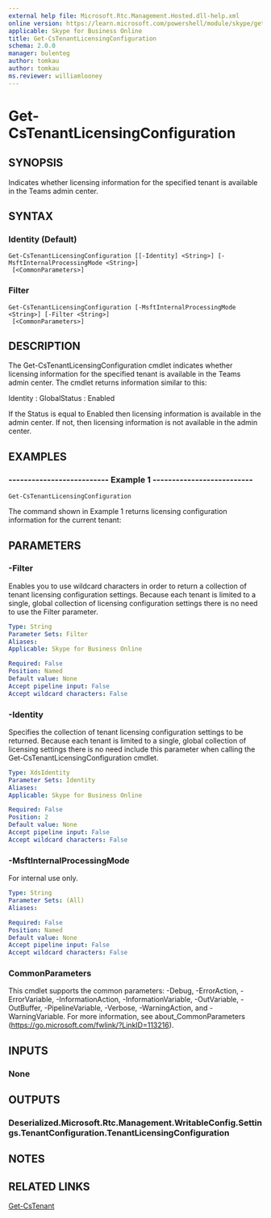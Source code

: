 ```yaml
---
external help file: Microsoft.Rtc.Management.Hosted.dll-help.xml 
online version: https://learn.microsoft.com/powershell/module/skype/get-cstenantlicensingconfiguration
applicable: Skype for Business Online
title: Get-CsTenantLicensingConfiguration
schema: 2.0.0
manager: bulenteg
author: tomkau
author: tomkau
ms.reviewer: williamlooney
---
```


# Get-CsTenantLicensingConfiguration

## SYNOPSIS
Indicates whether licensing information for the specified tenant is available in the Teams admin center.

## SYNTAX

### Identity (Default)
```
Get-CsTenantLicensingConfiguration [[-Identity] <String>] [-MsftInternalProcessingMode <String>]
 [<CommonParameters>]
```

### Filter
```
Get-CsTenantLicensingConfiguration [-MsftInternalProcessingMode <String>] [-Filter <String>]
 [<CommonParameters>]
```

## DESCRIPTION
The Get-CsTenantLicensingConfiguration cmdlet indicates whether licensing information for the specified tenant is available in the Teams admin center.
The cmdlet returns information similar to this:

Identity : GlobalStatus : Enabled

If the Status is equal to Enabled then licensing information is available in the admin center.
If not, then licensing information is not available in the admin center.

## EXAMPLES

### -------------------------- Example 1 --------------------------
```
Get-CsTenantLicensingConfiguration
```

The command shown in Example 1 returns licensing configuration information for the current tenant:


## PARAMETERS

### -Filter
Enables you to use wildcard characters in order to return a collection of tenant licensing configuration settings.
Because each tenant is limited to a single, global collection of licensing configuration settings there is no need to use the Filter parameter.

```yaml
Type: String
Parameter Sets: Filter
Aliases: 
Applicable: Skype for Business Online

Required: False
Position: Named
Default value: None
Accept pipeline input: False
Accept wildcard characters: False
```

### -Identity
Specifies the collection of tenant licensing configuration settings to be returned.
Because each tenant is limited to a single, global collection of licensing settings there is no need include this parameter when calling the Get-CsTenantLicensingConfiguration cmdlet.

```yaml
Type: XdsIdentity
Parameter Sets: Identity
Aliases: 
Applicable: Skype for Business Online

Required: False
Position: 2
Default value: None
Accept pipeline input: False
Accept wildcard characters: False
```

### -MsftInternalProcessingMode
For internal use only.

```yaml
Type: String
Parameter Sets: (All)
Aliases:

Required: False
Position: Named
Default value: None
Accept pipeline input: False
Accept wildcard characters: False
```

### CommonParameters
This cmdlet supports the common parameters: -Debug, -ErrorAction, -ErrorVariable, -InformationAction, -InformationVariable, -OutVariable, -OutBuffer, -PipelineVariable, -Verbose, -WarningAction, and -WarningVariable. For more information, see about_CommonParameters (https://go.microsoft.com/fwlink/?LinkID=113216).

## INPUTS

### None


## OUTPUTS

### Deserialized.Microsoft.Rtc.Management.WritableConfig.Settings.TenantConfiguration.TenantLicensingConfiguration


## NOTES


## RELATED LINKS

[Get-CsTenant](Get-CsTenant.md)
